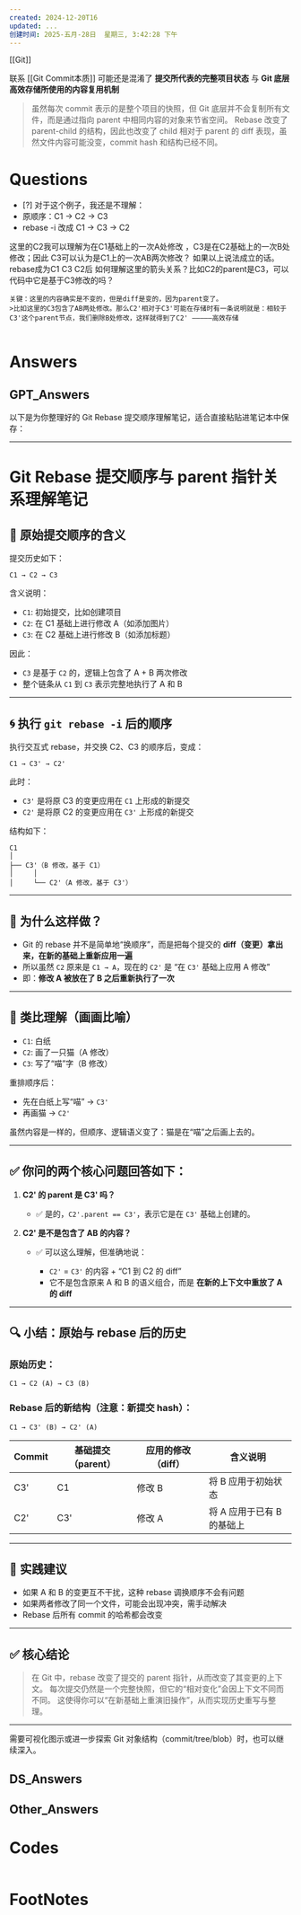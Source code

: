 ```yaml
---
created: 2024-12-20T16
updated: ...
创建时间: 2025-五月-28日  星期三, 3:42:28 下午
---
```

[[Git]]


联系 [[Git Commit本质]] 可能还是混淆了 **提交所代表的完整项目状态** 与 **Git 底层高效存储所使用的内容复用机制**
>虽然每次 commit 表示的是整个项目的快照，但 Git 底层并不会复制所有文件，而是通过指向 parent 中相同内容的对象来节省空间。
>Rebase 改变了 parent-child 的结构，因此也改变了 child 相对于 parent 的 diff 表现，虽然文件内容可能没变，commit hash 和结构已经不同。

# Questions

- [?] 
对于这个例子，我还是不理解：
- 原顺序：C1 → C2 → C3
- rebase -i 改成 C1 → C3 → C2   

这里的C2我可以理解为在C1基础上的一次A处修改 ，C3是在C2基础上的一次B处修改；因此 C3可以认为是C1上的一次AB两次修改？
如果以上说法成立的话。rebase成为C1 C3 C2后 如何理解这里的箭头关系？比如C2的parent是C3，可以代码中它是基于C3修改的吗？
```ad-tip
关键：这里的内容确实是不变的，但是diff是变的，因为parent变了。
>比如这里的C3包含了AB两处修改。那么C2'相对于C3'可能在存储时有一条说明就是：相较于C3'这个parent节点，我们删除B处修改，这样就得到了C2' —————高效存储
```

```python

```

# Answers

## GPT_Answers
以下是为你整理好的 Git Rebase 提交顺序理解笔记，适合直接粘贴进笔记本中保存：

---

# Git Rebase 提交顺序与 parent 指针关系理解笔记

## 🎯 原始提交顺序的含义

提交历史如下：

```
C1 → C2 → C3
```

含义说明：

* `C1`: 初始提交，比如创建项目
* `C2`: 在 C1 基础上进行修改 A（如添加图片）
* `C3`: 在 C2 基础上进行修改 B（如添加标题）

因此：

* `C3` 是基于 `C2` 的，逻辑上包含了 A + B 两次修改
* 整个链条从 `C1` 到 `C3` 表示完整地执行了 A 和 B

---

## 🌀 执行 `git rebase -i` 后的顺序

执行交互式 rebase，并交换 C2、C3 的顺序后，变成：

```
C1 → C3' → C2'
```

此时：

* `C3'` 是将原 C3 的变更应用在 `C1` 上形成的新提交
* `C2'` 是将原 C2 的变更应用在 `C3'` 上形成的新提交

结构如下：

```
C1
│
├── C3'（B 修改，基于 C1）
│     │
│     └── C2'（A 修改，基于 C3'）
```

---

## 🧠 为什么这样做？

* Git 的 rebase 并不是简单地“换顺序”，而是把每个提交的 **diff（变更）拿出来，在新的基础上重新应用一遍**
* 所以虽然 `C2` 原来是 `C1 → A`，现在的 `C2'` 是 “在 `C3'` 基础上应用 A 修改”
* 即：**修改 A 被放在了 B 之后重新执行了一次**

---

## 📌 类比理解（画画比喻）

* `C1`: 白纸
* `C2`: 画了一只猫（A 修改）
* `C3`: 写了“喵”字（B 修改）

重排顺序后：

* 先在白纸上写“喵” → `C3'`
* 再画猫 → `C2'`

虽然内容是一样的，但顺序、逻辑语义变了：猫是在“喵”之后画上去的。

---

## ✅ 你问的两个核心问题回答如下：

1. **C2' 的 parent 是 C3' 吗？**

   * ✅ 是的，`C2'.parent == C3'`，表示它是在 `C3'` 基础上创建的。

2. **C2' 是不是包含了 AB 的内容？**

   * ✅ 可以这么理解，但准确地说：

     * `C2'` = `C3'` 的内容 + “C1 到 C2 的 diff”
     * 它不是包含原来 A 和 B 的语义组合，而是 **在新的上下文中重放了 A 的 diff**

---

## 🔍 小结：原始与 rebase 后的历史

### 原始历史：

```
C1 → C2 (A) → C3 (B)
```

### Rebase 后的新结构（注意：新提交 hash）：

```
C1 → C3' (B) → C2' (A)
```

| Commit | 基础提交（parent） | 应用的修改（diff） | 含义说明             |
| ------ | ------------ | ----------- | ---------------- |
| C3'    | C1           | 修改 B        | 将 B 应用于初始状态      |
| C2'    | C3'          | 修改 A        | 将 A 应用于已有 B 的基础上 |

---

## 🧷 实践建议

* 如果 A 和 B 的变更互不干扰，这种 rebase 调换顺序不会有问题
* 如果两者修改了同一个文件，可能会出现冲突，需手动解决
* Rebase 后所有 commit 的哈希都会改变

---

## ✅ 核心结论

> 在 Git 中，rebase 改变了提交的 parent 指针，从而改变了其变更的上下文。
> 每次提交仍然是一个完整快照，但它的“相对变化”会因上下文不同而不同。
> 这使得你可以“在新基础上重演旧操作”，从而实现历史重写与整理。

---

需要可视化图示或进一步探索 Git 对象结构（commit/tree/blob）时，也可以继续深入。


## DS_Answers


## Other_Answers


# Codes

```python

```


# FootNotes
